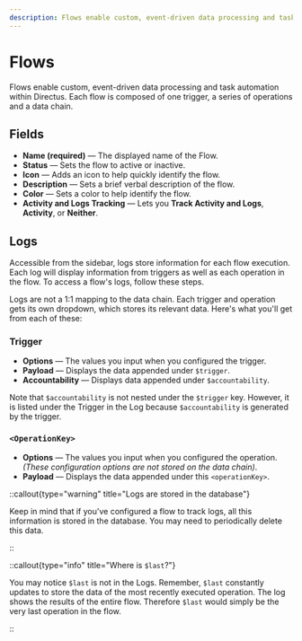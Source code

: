 ```yaml
---
description: Flows enable custom, event-driven data processing and task automation within Directus.
---
```


# Flows

Flows enable custom, event-driven data processing and task automation within Directus. Each flow is composed of one trigger, a series of operations and a data chain.

## Fields

- **Name (required)** — The displayed name of the Flow.
- **Status** — Sets the flow to active or inactive.
- **Icon** — Adds an icon to help quickly identify the flow.
- **Description** — Sets a brief verbal description of the flow.
- **Color** — Sets a color to help identify the flow.
- **Activity and Logs Tracking** — Lets you **Track Activity and Logs**, **Activity**, or **Neither**.

## Logs

<!-- TODO: Image -->

Accessible from the sidebar, logs store information for each flow execution. Each log will display information from
triggers as well as each operation in the flow. To access a flow's logs, follow these steps.

Logs are not a 1:1 mapping to the data chain. Each trigger and operation gets its own dropdown, which stores its
relevant data. Here's what you'll get from each of these:

### Trigger

- **Options** — The values you input when you configured the trigger.
- **Payload** — Displays the data appended under `$trigger`.
- **Accountability** — Displays data appended under `$accountability`.

Note that `$accountability` is not nested under the `$trigger` key. However, it is listed under the Trigger in the Log
because `$accountability` is generated by the trigger.

### `<OperationKey>`

- **Options** — The values you input when you configured the operation.\
  _(These configuration options are not stored on the data chain)_.
- **Payload** — Displays the data appended under this `<operationKey>`.

::callout{type="warning" title="Logs are stored in the database"}

Keep in mind that if you've configured a flow to track logs, all this information is stored in the database. You may
need to periodically delete this data.

::

::callout{type="info" title="Where is `$last`?"}

You may notice `$last` is not in the Logs. Remember, `$last` constantly updates to store the data of the most recently
executed operation. The log shows the results of the entire flow. Therefore `$last` would simply be the very last
operation in the flow.

::
